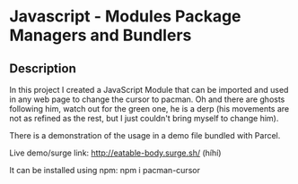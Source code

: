 # Javascript - Modules Package Managers and Bundlers

## Description

In this project I created a JavaScript Module that can be imported and used in any web page to change the cursor to pacman. Oh and there are ghosts following him, watch out for the green one, he is a derp (his movements are not as refined as the rest, but I just couldn't bring myself to change him).

There is a demonstration of the usage in a demo file bundled with Parcel.


Live demo/surge link: http://eatable-body.surge.sh/ (híhí)

It can be installed using npm: npm i pacman-cursor
